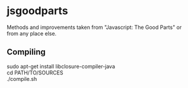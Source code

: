 # jsgoodparts

Methods and improvements taken from "Javascript: The Good Parts" or from any place else.

## Compiling

sudo apt-get install libclosure-compiler-java  
cd PATH/TO/SOURCES  
./compile.sh  
